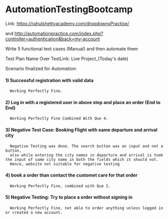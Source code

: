 # AutomationTestingBootcamp
Link: https://rahulshettyacademy.com/dropdownsPractise/

and http://automationpractice.com/index.php?controller=authentication&back=my-account

Write 5 functional test cases (Manual) and then automate them

Test Plan Name Over TestLink:  Live Project_(Today's date)

Scenario finalized for Automation:

#### 1) Successful registration with valid data
      Working Perfectly Fine.

#### 2) Log in with a registered user in above step and place an order (End to End)
      Working Perfectly Fine Combined With Que 4.
      
#### 3) Negative Test Case: Booking Flight with same departure and arrival city
      Negative Testing was done. The search button was an input and not a button,
      also while entering the city names in departure and arrival is took the input of same city name in both the fields which it should not.
      Hence, website not suitable for negative testing

#### 4) book a order than contact the customet care for that order
      Working Perfectly Fine, combined with Que 2.
      
#### 5) Negative Testing: Try to place a order without signing in
      Working Perfectly Fine, not able to order anything unless logged in or created a new account.
 

